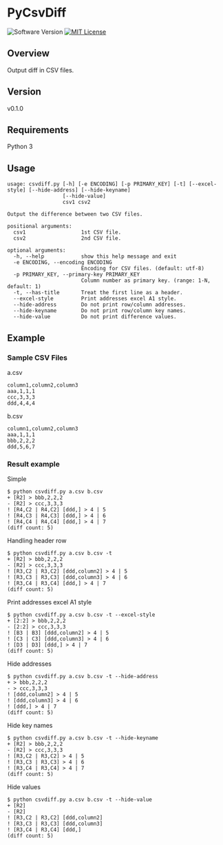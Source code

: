 PyCsvDiff
===
![Software Version](http://img.shields.io/badge/Version-v0.1.0-green.svg?style=flat)
[![MIT License](http://img.shields.io/badge/license-MIT-blue.svg?style=flat)](LICENSE)

## Overview
Output diff in CSV files.

## Version
v0.1.0

## Requirements
Python 3

## Usage
```
usage: csvdiff.py [-h] [-e ENCODING] [-p PRIMARY_KEY] [-t] [--excel-style] [--hide-address] [--hide-keyname]
                  [--hide-value]
                  csv1 csv2

Output the difference between two CSV files.

positional arguments:
  csv1                  1st CSV file.
  csv2                  2nd CSV file.

optional arguments:
  -h, --help            show this help message and exit
  -e ENCODING, --encoding ENCODING
                        Encoding for CSV files. (default: utf-8)
  -p PRIMARY_KEY, --primary-key PRIMARY_KEY
                        Column number as primary key. (range: 1-N, default: 1)
  -t, --has-title       Treat the first line as a header.
  --excel-style         Print addresses excel A1 style.
  --hide-address        Do not print row/column addresses.
  --hide-keyname        Do not print row/column key names.
  --hide-value          Do not print difference values.
```

## Example
### Sample CSV Files
a.csv  
```
column1,column2,column3
aaa,1,1,1
ccc,3,3,3
ddd,4,4,4
```

b.csv  
```
column1,column2,column3
aaa,1,1,1
bbb,2,2,2
ddd,5,6,7
```

### Result example
Simple  
```
$ python csvdiff.py a.csv b.csv
+ [R2] > bbb,2,2,2
- [R2] > ccc,3,3,3
! [R4,C2 | R4,C2] [ddd,] > 4 | 5
! [R4,C3 | R4,C3] [ddd,] > 4 | 6
! [R4,C4 | R4,C4] [ddd,] > 4 | 7
(diff count: 5)
```

Handling header row  
```
$ python csvdiff.py a.csv b.csv -t
+ [R2] > bbb,2,2,2
- [R2] > ccc,3,3,3
! [R3,C2 | R3,C2] [ddd,column2] > 4 | 5
! [R3,C3 | R3,C3] [ddd,column3] > 4 | 6
! [R3,C4 | R3,C4] [ddd,] > 4 | 7
(diff count: 5)
```

Print addresses excel A1 style
```
$ python csvdiff.py a.csv b.csv -t --excel-style
+ [2:2] > bbb,2,2,2
- [2:2] > ccc,3,3,3
! [B3 | B3] [ddd,column2] > 4 | 5
! [C3 | C3] [ddd,column3] > 4 | 6
! [D3 | D3] [ddd,] > 4 | 7
(diff count: 5)
```

Hide addresses  
```
$ python csvdiff.py a.csv b.csv -t --hide-address
+ > bbb,2,2,2
- > ccc,3,3,3
! [ddd,column2] > 4 | 5
! [ddd,column3] > 4 | 6
! [ddd,] > 4 | 7
(diff count: 5)
```

Hide key names  
```
$ python csvdiff.py a.csv b.csv -t --hide-keyname
+ [R2] > bbb,2,2,2
- [R2] > ccc,3,3,3
! [R3,C2 | R3,C2] > 4 | 5
! [R3,C3 | R3,C3] > 4 | 6
! [R3,C4 | R3,C4] > 4 | 7
(diff count: 5)
```

Hide values  
```
$ python csvdiff.py a.csv b.csv -t --hide-value
+ [R2]
- [R2]
! [R3,C2 | R3,C2] [ddd,column2]
! [R3,C3 | R3,C3] [ddd,column3]
! [R3,C4 | R3,C4] [ddd,]
(diff count: 5)
```
